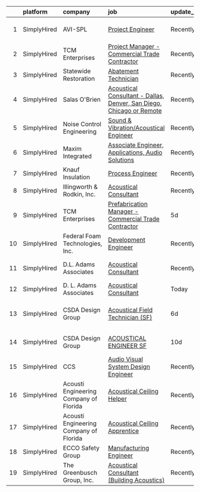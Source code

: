 

|    | platform    | company                                | job                                                                                                                                                                                     | update_time   | location                         |
|---:|:------------|:---------------------------------------|:----------------------------------------------------------------------------------------------------------------------------------------------------------------------------------------|:--------------|:---------------------------------|
|  1 | SimplyHired | AVI-SPL                                | [Project Engineer](https://www.simplyhired.com/job/sEpdqKpX51PeMEZqn7M0lea3YnAMI7uoKCE9bx1QJVuZjjNDWoC7oQ?q=acoustical+engineering)                                                     | Recently      | Fremont, CA +9 locations         |
|  2 | SimplyHired | TCM Enterprises                        | [Project Manager - Commercial Trade Contractor](https://www.simplyhired.com/job/70ZguntAgweg-g0dyY4sbyO4nsEgWr1D_fBwazJ-fuM5dFYKzGWwHw?q=acoustical+engineering)                        | Recently      | Fayetteville, AR                 |
|  3 | SimplyHired | Statewide Restoration                  | [Abatement Technician](https://www.simplyhired.com/job/uBqUPBbzmHEXvDxDJeHSpm25OX_IcjlJGZA8-rv1eF863TGKgBMJHw?q=acoustical+engineering)                                                 | Recently      | Mesa, AZ                         |
|  4 | SimplyHired | Salas O'Brien                          | [Acoustical Consultant - Dallas, Denver, San Diego, Chicago or Remote](https://www.simplyhired.com/job/d4cNh8a4lplrH95BcLX3o6-nYPdxkXlzHn1oPHsHyNeNTuakpUvkMw?q=acoustical+engineering) | Recently      | United States                    |
|  5 | SimplyHired | Noise Control Engineering              | [Sound & Vibration/Acoustical Engineer](https://www.simplyhired.com/job/CDceFb5v_j1NCLBATcrmv4bMydXPH2pI1EIle-yEFeglI5YMjWrWuA?q=acoustical+engineering)                                | Recently      | Billerica, MA                    |
|  6 | SimplyHired | Maxim Integrated                       | [Associate Engineer, Applications, Audio Solutions](https://www.simplyhired.com/job/CeIdknbmTdRAJv1-G0doQvEuurtZAF84jjszH4ujFzRWFnFx7evewQ?q=acoustical+engineering)                    | Recently      | San Jose, CA                     |
|  7 | SimplyHired | Knauf Insulation                       | [Process Engineer](https://www.simplyhired.com/job/sBHk0LQcNPNOkQ75JXW12JK_j3NX6mGLC5-lalSfq7StKKDrrxzgsQ?q=acoustical+engineering)                                                     | Recently      | Inwood, WV                       |
|  8 | SimplyHired | Illingworth & Rodkin, Inc.             | [Acoustical Consultant](https://www.simplyhired.com/job/Jb8Whjjq6LlCyQZYP26GoZOKPYIG-nU40s1XhZBY6EWoJfk0qN6TnQ?q=acoustical+engineering)                                                | Recently      | Cotati, CA                       |
|  9 | SimplyHired | TCM Enterprises                        | [Prefabrication Manager - Commercial Trade Contractor](https://www.simplyhired.com/job/hkoMpyDqmLVvQoizfpx17PXEUh6YGbzR52OBfLFryOJAixbkwzHiOw?q=acoustical+engineering)                 | 5d            | Fayetteville, AR                 |
| 10 | SimplyHired | Federal Foam Technologies, Inc.        | [Development Engineer](https://www.simplyhired.com/job/OZRL5QxFyiVH1G9AWySM02YHcEKgtv3NlEZpMASq0VP6DsB2Xse8nA?q=acoustical+engineering)                                                 | Recently      | New Richmond, WI                 |
| 11 | SimplyHired | D.L. Adams Associates                  | [Acoustical Consultant](https://www.simplyhired.com/job/S4rUSTfF1pNhoH1INbFecHlSzQ-KV_gSY-Hz2GLpBo-L8qlSqx_jZg?q=acoustical+engineering)                                                | Recently      | Denver, CO +1 location           |
| 12 | SimplyHired | D. L. Adams Associates                 | [Acoustical Consultant](https://www.simplyhired.com/job/HI-IeHWZtAqndrSQAgPwavxyevDypZ5pjh6WXT_rSQ-8mcOV8NGFLA?q=acoustical+engineering)                                                | Today         | Remote                           |
| 13 | SimplyHired | CSDA Design Group                      | [Acoustical Field Technician (SF)](https://www.simplyhired.com/job/a9E8ML2hBfnKA72Xe6vOsfXrLzPKb9cSEf_NkyhyXHtASNGmJydKUg?q=acoustical+engineering)                                     | 6d            | San Francisco, CA +1 location    |
| 14 | SimplyHired | CSDA Design Group                      | [ACOUSTICAL ENGINEER SF](https://www.simplyhired.com/job/KEuE8AkvuxN_MJ_3EkDa9T_kCJLoNhZKitTGFA8-h4HmrVLk0lP45A?q=acoustical+engineering)                                               | 10d           | San Francisco, CA                |
| 15 | SimplyHired | CCS                                    | [Audio Visual System Design Engineer](https://www.simplyhired.com/job/ary5z9j2es4oPMAOjusLJHyf7K-36e4_CuOld61njGzpItTv9_0cKA?q=acoustical+engineering)                                  | Recently      | Denver, CO                       |
| 16 | SimplyHired | Acousti Engineering Company of Florida | [Acoustical Ceiling Helper](https://www.simplyhired.com/job/v5Jp_0YuJSJU-HTWb2gSD60OYOwsV1iUG4QZ2COLte8cfn1f4DhXfg?q=acoustical+engineering)                                            | Recently      | Tallahassee, FL +4 locations     |
| 17 | SimplyHired | Acousti Engineering Company of Florida | [Acoustical Ceiling Apprentice](https://www.simplyhired.com/job/DEBH7CLFrGXkTsVX_eyjR9ev47xIhk7iQv7QvWLzMllm3e2Vpm9I1Q?q=acoustical+engineering)                                        | Recently      | West Palm Beach, FL +3 locations |
| 18 | SimplyHired | ECCO Safety Group                      | [Manufacturing Engineer](https://www.simplyhired.com/job/zvzmkMoA6LSI522ntd3TjkPaP6030PD9vuzb0rU7iu7qgQlUGmkFAA?q=acoustical+engineering)                                               | Recently      | Boise, ID                        |
| 19 | SimplyHired | The Greenbusch Group, Inc.             | [Acoustical Consultant (Building Acoustics)](https://www.simplyhired.com/job/8wCnztgy02ZRmlBQxPEyVVCkyd8TKRwk2OzhONhnokijGlXM8JKcDQ?q=acoustical+engineering)                           | Recently      | Seattle, WA                      |